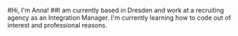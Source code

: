 #Hi, I'm Anna!
##I am currently based in Dresden and work at a recruiting agency as an Integration Manager. I'm currently learning how to code out of interest and professional reasons.
